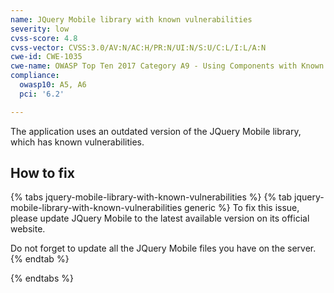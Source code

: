 ```yaml
---
name: JQuery Mobile library with known vulnerabilities
severity: low
cvss-score: 4.8
cvss-vector: CVSS:3.0/AV:N/AC:H/PR:N/UI:N/S:U/C:L/I:L/A:N
cwe-id: CWE-1035
cwe-name: OWASP Top Ten 2017 Category A9 - Using Components with Known Vulnerabilities
compliance:
  owasp10: A5, A6
  pci: '6.2'

---            
```


The application uses an outdated version of the JQuery Mobile library, which has known vulnerabilities.

## How to fix

{% tabs jquery-mobile-library-with-known-vulnerabilities %}
{% tab jquery-mobile-library-with-known-vulnerabilities generic %}
To fix this issue, please update JQuery Mobile to the latest available version on its official website.

Do not forget to update all the JQuery Mobile files you have on the server.
{% endtab %}

{% endtabs %}
